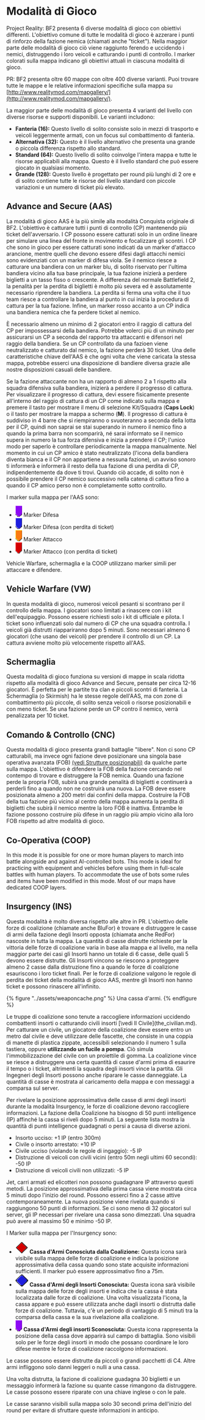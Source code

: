 # Modalità di Gioco

Project Reality: BF2 presenta 6 diverse modalità di gioco con obiettivi differenti. L'obiettivo comune di tutte le modalità di gioco è azzerare i punti di rinforzo della fazione nemica \(chiamati anche "ticket"\). Nella maggior parte delle modalità di gioco ciò viene raggiunto ferendo e uccidendo i nemici, distruggendo i loro veicoli e catturando i punti di controllo. I marker colorati sulla mappa indicano gli obiettivi attuali in ciascuna modalità di gioco.

PR: BF2 presenta oltre 60 mappe con oltre 400 diverse varianti. Puoi trovare tutte le mappe e le relative informazioni specifiche sulla mappa su [http://www.realitymod.com/mapgallery/](http://www.realitymod.com/mapgallery/).

La maggior parte delle modalità di gioco presenta 4 varianti del livello con diverse risorse e supporti disponibili. Le varianti includono:

* **Fanteria (16):** Questo livello di solito consiste solo in mezzi di trasporto e veicoli leggermente armati, con un focus sul combattimento di fanteria.
* **Alternativa (32):** Questo è il livello alternativo che presenta una grande o piccola differenza rispetto allo standard.
* **Standard (64):** Questo livello di solito coinvolge l'intera mappa e tutte le risorse applicabili alla mappa. Questo è il livello standard che può essere giocato in qualsiasi momento.
* **Grande (128):** Questo livello è progettato per round più lunghi di 2 ore e di solito contiene tutte le risorse del livello standard con piccole variazioni e un numero di ticket più elevato.



## Advance and Secure \(AAS\)

La modalità di gioco AAS è la più simile alla modalità Conquista originale di BF2. L'obiettivo è catturare tutti i punti di controllo \(CP\) mantenendo più ticket dell'avversario. I CP possono essere catturati solo in un ordine lineare per simulare una linea del fronte in movimento e focalizzare gli scontri. I CP che sono in gioco per essere catturati sono indicati da un marker d'attacco arancione, mentre quelli che devono essere difesi dagli attacchi nemici sono evidenziati con un marker di difesa viola. Se il nemico riesce a catturare una bandiera con un marker blu, di solito riservato per l'ultima bandiera vicino alla tua base principale, la tua fazione inizierà a perdere biglietti a un tasso fisso o crescente. A differenza del normale Battlefield 2, la penalità per la perdita di biglietti è molto più severa ed è assolutamente necessario riprendere la bandiera. La perdita si ferma una volta che il tuo team riesce a controllare la bandiera al punto in cui inizia la procedura di cattura per la tua fazione. Infine, un marker rosso accanto a un CP indica una bandiera nemica che fa perdere ticket al nemico.

È necessario almeno un minimo di 2 giocatori entro il raggio di cattura del CP per impossessarsi della bandiera. Potrebbe volerci più di un minuto per assicurarsi un CP a seconda del rapporto tra attaccanti e difensori nel raggio della bandiera. Se un CP controllato da una fazioen viene neutralizzato e catturato dal nemico, la fazione perderà 30 ticket. Una delle caratteristiche chiave dell'AAS è che ogni volta che viene caricata la stessa mappa, potrebbe esserci una disposizione di bandiere diversa grazie alle nostre disposizioni casuali delle bandiere.

Se la fazione attaccante non ha un rapporto di almeno 2 a 1 rispetto alla squadra difensiva sulla bandiera, inizierà a perdere il progresso di cattura. Per visualizzare il progresso di cattura, devi essere fisicamente presente all'interno del raggio di cattura di un CP come indicato sulla mappa e premere il tasto per mostrare il menu di selezione Kit/Squadra \(**Caps Lock**\) o il tasto per mostrare la mappa a schermo \(**M**\). Il progresso di cattura è suddiviso in 4 barre che si riempiranno o svuoteranno a seconda della lotta per il CP, quindi non saprai se stai superando in numero il nemico fino a quando la prima barra non scomparirà, né sarai informato se il nemico supera in numero la tua forza difensiva e inizia a prendere il CP; l'unico modo per saperlo è controllare periodicamente la mappa manualmente. Nel momento in cui un CP amico è stato neutralizzato (l'icona della bandiera diventa bianca e il CP non appartiene a nessuna fazione), un avviso sonoro ti informerà e informerà il resto della tua fazione di una perdita di CP, indipendentemente da dove ti trovi. Quando ciò accade, di solito non è possibile prendere il CP nemico successivo nella catena di cattura fino a quando il CP amico perso non è completamente sotto controllo.

I marker sulla mappa per l'AAS sono:

* ![](../assets/defend.png) Marker Difesa
* ![](../assets/defend%20bleed.png) Marker Difesa (con perdita di ticket)
* ![](../assets/attack_bleed.png) Marker Attacco
* ![](../assets/attack.png) Marker Attacco (con perdita di ticket)

Vehicle Warfare, schermaglia e la COOP utilizzano marker simili per attaccare e difendere.

## Vehicle Warfare \(VW\)

In questa modalità di gioco, numerosi veicoli pesanti si scontrano per il controllo della mappa. I giocatori sono limitati a rinascere con i kit dell'equipaggio. Possono essere richiesti solo i kit di ufficiale e pilota. I ticket sono influenzati solo dal numero di CP che una squadra controlla. I veicoli già distrutti riappariranno dopo 5 minuti. Sono necessari almeno 6 giocatori \(che usano dei veicoli\) per prendere il controllo di un CP. La cattura avviene molto più velocemente rispetto all'AAS.

## Schermaglia

Questa modalità di gioco funziona su versioni di mappe in scala ridotta rispetto alla modalità di gioco Advance and Secure, pensate per circa 12-16 giocatori. È perfetta per le partite tra clan e piccoli scontri di fanteria. La Schermaglia \(o Skirmish\) ha le stesse regole dell'AAS, ma con zone di combattimento più piccole, di solito senza veicoli o risorse posizionabili e con meno ticket. Se una fazione perde un CP contro il nemico, verrà penalizzata per 10 ticket.

## **Comando & Controllo (CNC)**

Questa modalità di gioco presenta grandi battaglie "libere". Non ci sono CP catturabili, ma invece ogni fazione deve posizionare una singola base operativa avanzata \(FOB\) [\(vedi Strutture posizionabili\)](the_squad_leader.md#deployable-structures) da qualche parte sulla mappa. L'obiettivo è difendere la FOB della fazione cercando nel contempo di trovare e distruggere la FOB nemica. Quando una fazione perde la propria FOB, subirà una grande penalità di biglietti e continuerà a perderli fino a quando non ne costruirà una nuova. La FOB deve essere posizionata almeno a 200 metri dai confini della mappa. Costruire la FOB della tua fazione più vicino al centro della mappa aumenta la perdita di biglietti che subirà il nemico mentre la loro FOB è inattiva. Entrambe le fazione possono costruire più difese in un raggio più ampio vicino alla loro FOB rispetto ad altre modalità di gioco.

## Co-Operativa \(COOP\)

In this mode it is possible for one or more human players to march into battle alongside and against AI-controlled bots. This mode is ideal for practicing with equipment and vehicles before using them in full-scale battles with human players. To accommodate the use of bots some rules and items have been modified in this mode. Most of our maps have dedicated COOP layers.

## Insurgency \(INS\)

Questa modalità è molto diversa rispetto alle altre in PR. L'obiettivo delle forze di coalizione (chiamate anche BluFor) è trovare e distruggere le casse di armi della fazione degli Insorti opposta (chiamata anche RedFor) nascoste in tutta la mappa. La quantità di casse distrutte richieste per la vittoria delle forze di coalizione varia in base alla mappa e al livello, ma nella maggior parte dei casi gli Insorti hanno un totale di 6 casse, delle quali 5 devono essere distrutte. Gli Insorti vincono se riescono a proteggere almeno 2 casse dalla distruzione fino a quando le forze di coalizione esauriscono i loro ticket finali. Per le forze di coalizione valgono le regole di perdita dei ticket della modalità di gioco AAS, mentre gli Insorti non hanno ticket e possono rinascere all'infinito.

{% figure "../assets/weaponcache.png" %}
Una cassa d'armi.
{% endfigure %}

Le truppe di coalizione sono tenute a raccogliere informazioni uccidendo combattenti insorti o catturando civili insorti [\vedi Il Civile\](the_civilian.md).
Per catturare un civile, un giocatore della coalizione deve essere entro un metro dal civile e deve utilizzare delle fascette, che consiste in una coppia di manette di plastica zippate, accessibili selezionando il numero 1 sulla tastiera, oppure **utilizzando un fucile a pompa**. Ciò simula l'immobilizzazione del civile con un proiettile di gomma. La coalizione vince se riesce a distruggere una certa quantità di casse d'armi prima di esaurire il tempo o i ticket, altrimenti la squadra degli insorti vince la partita. Gli Ingegneri degli Insorti possono anche riparare le casse danneggiate. La quantità di casse è mostrata al caricamento della mappa e con messaggi a comparsa sul server.

Per rivelare la posizione approssimativa delle casse di armi degli insorti durante la modalità Insurgency, le forze di coalizione devono raccogliere informazioni. La fazione della Coalizione ha bisogno di 50 punti intelligence \(IP\) affinché la cassa si riveli dopo 5 minuti. La seguente lista mostra la quantità di punti intelligence guadagnati o persi a causa di diverse azioni.

* Insorto ucciso: +1 IP \(entro 300m\)
* Civile o insorto arrestato: +10 IP
* Civile ucciso \(violando le regole di ingaggio\): -5 IP
* Distruzione di veicoli con civili vicini \(entro 50m negli ultimi 60 secondi\): -50 IP
* Distruzione di veicoli civili non utilizzati: -5 IP

Jet, carri armati ed elicotteri non possono guadagnare IP attraverso questi metodi. La posizione approssimativa della prima cassa viene mostrata circa 5 minuti dopo l'inizio del round. Possono esserci fino a 2 casse attive contemporaneamente. La nuova posizione viene rivelata quando si raggiungono 50 punti di informazioni. Se ci sono meno di 32 giocatori sul server, gli IP necessari per rivelare una cassa sono dimezzati. Una squadra può avere al massimo 50 e minimo -50 IP.

I Marker sulla mappa per l'Insurgency sono:

* ![](../assets/cache.png) **Cassa d'Armi Conosciuta dalla Coalizione:** Questa icona sarà visibile sulla mappa delle forze di coalizione e indica la posizione approssimativa della cassa quando sono state acquisite informazioni sufficienti. Il marker può essere approssimativo fino a 75m.
* ![](../assets/unknown%20weapon%20cache.png) **Cassa d'Armi degli Insorti Conosciuta:** Questa icona sarà visibile sulla mappa delle forze degli insorti e indica che la cassa è stata localizzata dalle forze di coalizione. Una volta visualizzata l'icona, la cassa appare e può essere utilizzata anche dagli insorti o distrutta dalle forze di coalizione. Tuttavia, c'è un periodo di vantaggio di 5 minuti tra la comparsa della cassa e la sua rivelazione alla coalizione.
* ![](../assets/unknown%20cache.png) **Cassa d'Armi degli insorti Sconosciuta:** Questa icona rappresenta la posizione della cassa dove apparirà sul campo di battaglia. Sono visibili solo per le forze degli insorti in modo che possano coordinare le loro difese mentre le forze di coalizione raccolgono informazioni.

Le casse possono essere distrutte da piccoli o grandi pacchetti di C4. Altre armi infliggono solo danni leggeri o nulli a una cassa.

Una volta distrutta, la fazione di coalizione guadagna 30 biglietti e un messaggio informerà la fazione su quante casse rimangono da distruggere. Le casse possono essere riparate con una chiave inglese o con le pale.

Le casse saranno visibili sulla mappa solo 30 secondi prima dell'inizio del round per evitare di sfruttare queste informazioni in anticipo.

